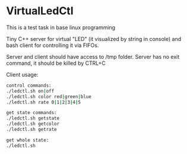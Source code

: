 # VirtualLedCtl
This is a test task in base linux programming

Tiny C++ server for virtual "LED" (it visualized by string in console) and bash client for controlling it via FIFOs. 

Server and client should have access to /tmp folder.
Server has no exit command, it should be killed by CTRL+C

Client usage:


```sh
control commands:
./ledctl.sh on|off
./ledctl.sh color red|green|blue
./ledctl.sh rate 0|1|2|3|4|5

get state commands:
./ledctl.sh getstate
./ledctl.sh getcolor
./ledctl.sh getrate

get whole state:
./ledctl.sh
```


